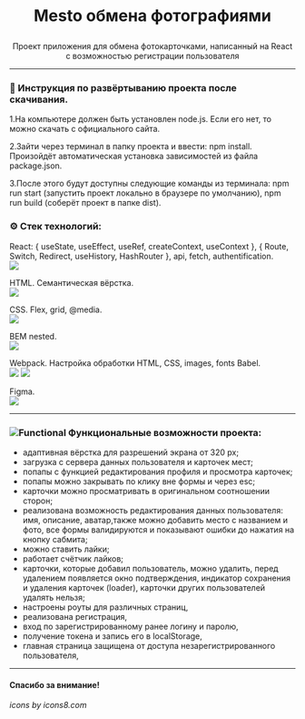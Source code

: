 # <p align="center">Mesto обмена фотографиями</p>

<p align="center">Проект приложения для обмена фотокарточками, написанный на React с возможностью регистрации пользователя</p>

---

### 🧭 Инструкция по развёртыванию проекта после скачивания.

1.На компьютере должен быть установлен node.js. Если его нет, то можно скачать с официального сайта.

2.Зайти через терминал в папку проекта и ввести: npm install. Произойдёт автоматическая установка зависимостей из файла package.json. 

3.После этого будут доступны следующие команды из терминала: npm run start (запустить проект локально в браузере по умолчанию), npm run build (соберёт проект в папке dist).
 ### ⚙️  Стек технологий:
React: { useState, useEffect, useRef, createContext, useContext }, { Route, Switch, Redirect, useHistory, HashRouter }, api, fetch, authentification.  
<img src="https://img.icons8.com/officel/36/000000/react.png"/>

HTML. Семантическая вёрстка.  
 <img src="https://img.icons8.com/color/36/000000/html-5--v1.png"/>  
 
 CSS. Flex, grid, @media.  
 <img src="https://img.icons8.com/color/36/000000/css3.png"/>  

 BEM nested.  
 <img src="https://img.icons8.com/office/30/000000/plugin.png"/>
 
 Webpack. Настройка обработки HTML, CSS, images, fonts Babel.  
<img src="https://img.icons8.com/color/48/000000/webpack.png"/> <img src="https://img.icons8.com/dusk/38/000000/babel.png"/>

Figma.  
 <img src="https://img.icons8.com/color/32/000000/figma--v1.png"/>

---

### ![Functional](https://img.icons8.com/ios-glyphs/25/000000/mechanistic-analysis.png) Функциональные возможности проекта:

- адаптивная вёрстка для разрешений экрана от 320 px;
- загрузка с сервера данных пользователя и карточек мест;
- попапы с функцией редактирования профиля и просмотра карточек;
- попапы можно закрывать по клику вне формы и через esc;
- карточки можно просматривать в оригинальном соотношении сторон;
- реализована возможность редактирования данных пользователя: имя, описание, аватар,также можно добавить место с названием и фото,
все формы валидируются и показывают ошибки до нажатия на кнопку сабмита;
- можно ставить лайки;
- работает счётчик лайков;
- карточки, которые добавил пользователь, можно удалить,
перед удалением появляется окно подтверждения,
индикатор сохранения и удаления карточек (loader),
карточки других пользователей удалять нельзя;
- настроены роуты для различных страниц,
- реализована регистрация,
- вход по зарегистрированному ранее логину и паролю,
- получение токена и запись его в localStorage,
- главная страница защищена от доступа незарегистрированного пользователя,

---

#### Спасибо за внимание!  
_icons by icons8.com_
